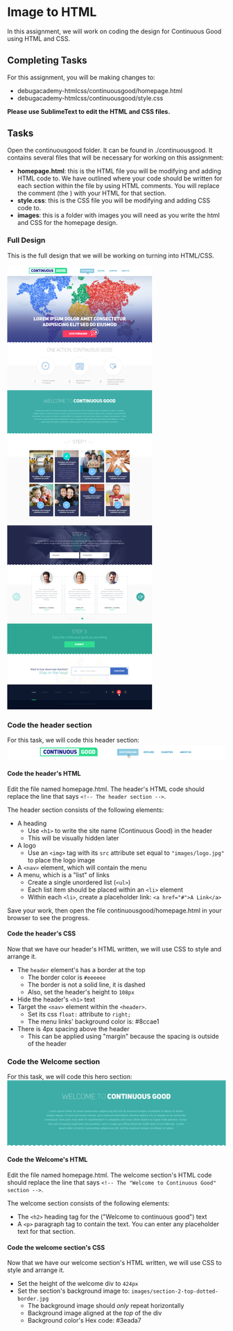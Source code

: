 # Image to HTML
In this assignment, we will work on coding the design for Continuous Good using HTML and CSS.  

## Completing Tasks
For this assignment, you will be making changes to:  
- debugacademy-htmlcss/continuousgood/homepage.html  
- debugacademy-htmlcss/continuousgood/style.css  

**Please use SublimeText to edit the HTML and CSS files.**  

## Tasks
Open the continuousgood folder. It can be found in ./continuousgood. It contains several files that will be necessary for working on this assignment:  
- **homepage.html**: this is the HTML file you will be modifying and adding HTML code to. We have outlined where your code should be written for each section within the file by using HTML comments. You will replace the comment (the <!-- [text] -->) with your HTML for that section.  
- **style.css**: this is the CSS file you will be modifying and adding CSS code to.  
- **images**: this is a folder with images you will need as you write the html and CSS for the homepage design.  

### Full Design
This is the full design that we will be working on turning into HTML/CSS.  

![Full Design](./continuousgood/images/previews/continuousgood.jpg)  

### Code the header section
For this task, we will code this header section:  
![Design's Header](./continuousgood/images/previews/header.png)  

#### Code the header's HTML  
Edit the file named homepage.html. The header's HTML code should replace the line that says `<!-- The header section -->`.  

The header section consists of the following elements:  
- A heading  
  - Use `<h1>` to write the site name (Continuous Good) in the header
  - This will be visually hidden later  
- A logo  
  - Use an `<img>` tag with its `src` attribute set equal to `"images/logo.jpg"` to place the logo image  
- A `<nav>` element, which will contain the menu  
- A menu, which is a "list" of links  
  - Create a single unordered list (`<ul>`)  
  - Each list item should be placed within an `<li>` element  
  - Within each `<li>`, create a placeholder link: `<a href="#">A Link</a>`  

Save your work, then open the file continuousgood/homepage.html in your browser to see the progress.  

#### Code the header's CSS  
Now that we have our header's HTML written, we will use CSS to style and arrange it.  

- The `header` element's has a border at the top  
  - The border color is `#eeeeee`  
  - The border is not a solid line, it is dashed  
  - Also, set the header's height to `108px`
- Hide the header's `<h1>` text
- Target the `<nav>` element within the `<header>`.  
  - Set its css `float:` attribute to `right;`  
  - The menu links' background color is: #8ccae1
- There is 4px spacing above the header  
  - This can be applied using "margin" because the spacing is outside of the header  


### Code the Welcome section
For this task, we will code this hero section:  
![Design's Welcome to Contgood Section](./continuousgood/images/previews/welcome.png)  

#### Code the Welcome's HTML  
Edit the file named homepage.html. The welcome section's HTML code should replace the line that says `<!-- The "Welcome to Continuous Good" section -->`.  

The welcome section consists of the following elements:  
- The `<h2>` heading tag for the ("Welcome to continuous good") text  
- A `<p>` paragraph tag to contain the text. You can enter any placeholder text for that section.  

#### Code the welcome section's CSS  
Now that we have our welcome section's HTML written, we will use CSS to style and arrange it.  

- Set the height of the welcome div to `424px`  
- Set the section's background image to: `images/section-2-top-dotted-border.jpg`
  - The background image should *only* repeat horizontally
  - Background image aligned at the *top* of the div
  - Background color's Hex code: #3eada7
